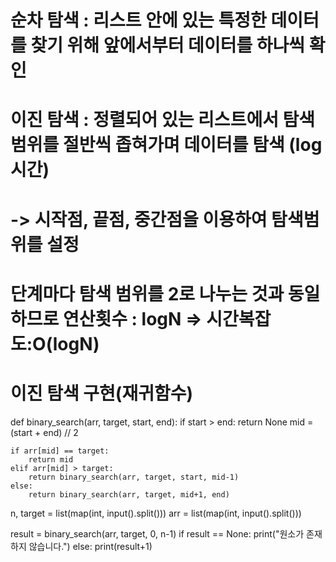 # 순차 탐색 : 리스트 안에 있는 특정한 데이터를 찾기 위해 앞에서부터 데이터를 하나씩 확인
# 이진 탐색 : 정렬되어 있는 리스트에서 탐색 범위를 절반씩 좁혀가며 데이터를 탐색 (log시간)
#           -> 시작점, 끝점, 중간점을 이용하여 탐색범위를 설정

# 단계마다 탐색 범위를 2로 나누는 것과 동일하므로 연산횟수 : logN => 시간복잡도:O(logN)

# 이진 탐색 구현(재귀함수)
def binary_search(arr, target, start, end):
    if start > end:
        return None
    mid = (start + end) // 2

    if arr[mid] == target:
        return mid
    elif arr[mid] > target:
        return binary_search(arr, target, start, mid-1)
    else:
        return binary_search(arr, target, mid+1, end)

n, target = list(map(int, input().split()))
arr = list(map(int, input().split()))

result = binary_search(arr, target, 0, n-1)
if result == None:
    print("원소가 존재하지 않습니다.")
else:
    print(result+1)
